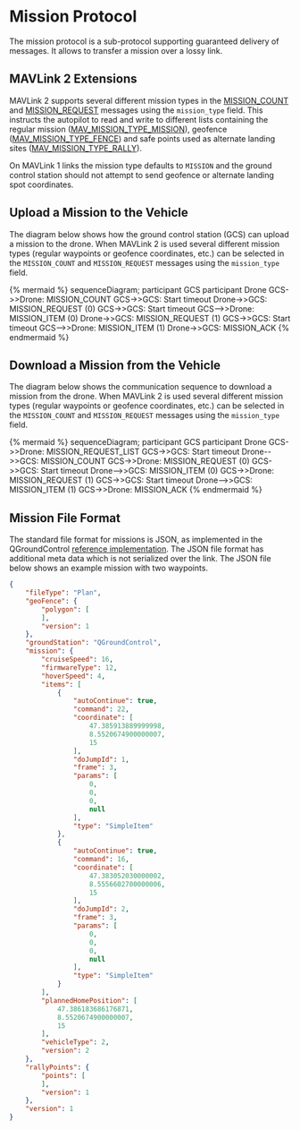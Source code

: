 # Mission Protocol

The mission protocol is a sub-protocol supporting guaranteed delivery of messages. It allows to transfer a mission over a lossy link.

## MAVLink 2 Extensions

MAVLink 2 supports several different mission types in the [MISSION_COUNT](../messages/common.md#MISSION_COUNT) and [MISSION_REQUEST](../messages/common.md#MISSION_REQUEST) messages using the `mission_type` field. This instructs the autopilot to read and write to different lists containing the regular mission ([MAV_MISSION_TYPE_MISSION](../messages/common.md#MAV_MISSION_TYPE_MISSION)), geofence ([MAV_MISSION_TYPE_FENCE](../messages/common.md#MAV_MISSION_TYPE_FENCE)) and safe points used as alternate landing sites ([MAV_MISSION_TYPE_RALLY](../messages/common.md#MAV_MISSION_TYPE_RALLY)).

On MAVLink 1 links the mission type defaults to `MISSION` and the ground control station should not attempt to send geofence or alternate landing spot coordinates.


## Upload a Mission to the Vehicle

The diagram below shows how the ground control station (GCS) can upload a mission to the drone. When MAVLink 2 is used several different mission types (regular waypoints or geofence coordinates, etc.) can be selected in the `MISSION_COUNT` and `MISSION_REQUEST` messages using the `mission_type` field.

{% mermaid %}
sequenceDiagram;
    participant GCS
    participant Drone
    GCS->>Drone: MISSION_COUNT
    GCS->>GCS: Start timeout
    Drone->>GCS: MISSION_REQUEST (0)
    GCS->>GCS: Start timeout
    GCS-->>Drone: MISSION_ITEM (0)
    Drone->>GCS: MISSION_REQUEST (1)
    GCS->>GCS: Start timeout
    GCS-->>Drone: MISSION_ITEM (1)
    Drone->>GCS: MISSION_ACK
{% endmermaid %}


## Download a Mission from the Vehicle

The diagram below shows the communication sequence to download a mission from the drone. When MAVLink 2 is used several different mission types (regular waypoints or geofence coordinates, etc.) can be selected in the `MISSION_COUNT` and `MISSION_REQUEST` messages using the `mission_type` field.

{% mermaid %}
sequenceDiagram;
    participant GCS
    participant Drone
    GCS->>Drone: MISSION_REQUEST_LIST
    GCS->>GCS: Start timeout
    Drone-->>GCS: MISSION_COUNT
    GCS->>Drone: MISSION_REQUEST (0)
    GCS->>GCS: Start timeout
    Drone-->>GCS: MISSION_ITEM (0)
    GCS->>Drone: MISSION_REQUEST (1)
    GCS->>GCS: Start timeout
    Drone-->>GCS: MISSION_ITEM (1)
    GCS->>Drone: MISSION_ACK
{% endmermaid %}

## Mission File Format

The standard file format for missions is JSON, as implemented in the QGroundControl [reference implementation](http://github.com/mavlink/qgroundcontrol). The JSON file format has additional meta data which is not serialized over the link. The JSON file below shows an example mission with two waypoints.

```json
{
    "fileType": "Plan",
    "geoFence": {
        "polygon": [
        ],
        "version": 1
    },
    "groundStation": "QGroundControl",
    "mission": {
        "cruiseSpeed": 16,
        "firmwareType": 12,
        "hoverSpeed": 4,
        "items": [
            {
                "autoContinue": true,
                "command": 22,
                "coordinate": [
                    47.385913889999998,
                    8.5520674900000007,
                    15
                ],
                "doJumpId": 1,
                "frame": 3,
                "params": [
                    0,
                    0,
                    0,
                    null
                ],
                "type": "SimpleItem"
            },
            {
                "autoContinue": true,
                "command": 16,
                "coordinate": [
                    47.383052030000002,
                    8.5556602700000006,
                    15
                ],
                "doJumpId": 2,
                "frame": 3,
                "params": [
                    0,
                    0,
                    0,
                    null
                ],
                "type": "SimpleItem"
            }
        ],
        "plannedHomePosition": [
            47.386183686176871,
            8.5520674900000007,
            15
        ],
        "vehicleType": 2,
        "version": 2
    },
    "rallyPoints": {
        "points": [
        ],
        "version": 1
    },
    "version": 1
}
```



